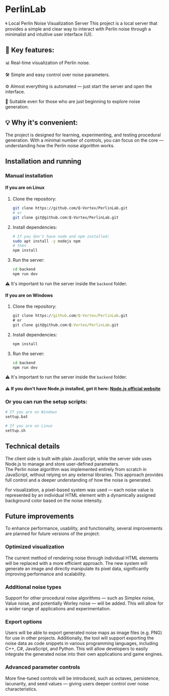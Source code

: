 # PerlinLab
🌀 Local Perlin Noise Visualization Server
This project is a local server that provides a simple and clear way to interact with Perlin noise through a minimalist and intuitive user interface (UI).

## 🎯 Key features:  
📊 Real-time visualization of Perlin noise.

🛠️ Simple and easy control over noise parameters.

⚙️ Almost everything is automated — just start the server and open the interface.

🧠 Suitable even for those who are just beginning to explore noise generation.

## 💡 Why it's convenient:  
The project is designed for learning, experimenting, and testing procedural generation. With a minimal number of controls, you can focus on the core — understanding how the Perlin noise algorithm works.

## Installation and running

### Manual installation

#### If you are on Linux
1. Clone the repository:
    ```bash
    git clone https://github.com/Q-Vortex/PerlinLab.git
    # or
    git clone git@github.com:Q-Vortex/PerlinLab.git
    ```
2. Install dependencies:
    ```bash
    # If you don't have node and npm installed:
    sudo apt install -y nodejs npm
    # then
    npm install
    ```
3. Run the server:
    ```bash
    cd backend
    npm run dev
    ```
⚠️ It's important to run the server inside the `backend` folder.

#### If you are on Windows
1. Clone the repository:
    ```cmd
    git clone https://github.com/Q-Vortex/PerlinLab.git
    # or
    git clone git@github.com:Q-Vortex/PerlinLab.git
    ```
2. Install dependencies:
    ```cmd
    npm install
    ```
3. Run the server:
    ```cmd
    cd backend
    npm run dev
    ```
⚠️ It's important to run the server inside the `backend` folder.

#### ⚠️ If you don't have Node.js installed, get it here: [Node.js official website](https://nodejs.org/en)

### Or you can run the setup scripts:

```bash
# If you are on Windows
settup.bat

# If you are on Linux
settup.sh
```

## Technical details
The client side is built with plain JavaScript, while the server side uses Node.js to manage and store user-defined parameters.  
The Perlin noise algorithm was implemented entirely from scratch in JavaScript, without relying on any external libraries. This approach provides full control and a deeper understanding of how the noise is generated.  

For visualization, a pixel-based system was used — each noise value is represented by an individual HTML element with a dynamically assigned background color based on the noise intensity.

## Future improvements
To enhance performance, usability, and functionality, several improvements are planned for future versions of the project:

### Optimized visualization
The current method of rendering noise through individual HTML elements will be replaced with a more efficient approach. The new system will generate an image and directly manipulate its pixel data, significantly improving performance and scalability.

### Additional noise types
Support for other procedural noise algorithms — such as Simplex noise, Value noise, and potentially Worley noise — will be added. This will allow for a wider range of applications and experimentation.

### Export options
Users will be able to export generated noise maps as image files (e.g. PNG) for use in other projects.
Additionally, the tool will support exporting the noise data as code snippets in various programming languages, including C++, C#, JavaScript, and Python. This will allow developers to easily integrate the generated noise into their own applications and game engines.

### Advanced parameter controls
More fine-tuned controls will be introduced, such as octaves, persistence, lacunarity, and seed values — giving users deeper control over noise characteristics.
